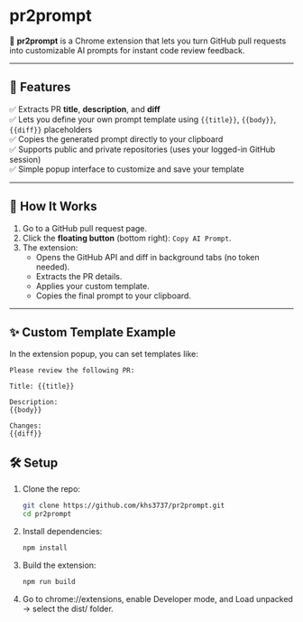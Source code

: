 # pr2prompt

💬 **pr2prompt** is a Chrome extension that lets you turn GitHub pull requests into customizable AI prompts for instant code review feedback.

---

## 🚀 Features

✅ Extracts PR **title**, **description**, and **diff**  
✅ Lets you define your own prompt template using `{{title}}`, `{{body}}`, `{{diff}}` placeholders  
✅ Copies the generated prompt directly to your clipboard  
✅ Supports public and private repositories (uses your logged-in GitHub session)  
✅ Simple popup interface to customize and save your template

---

## 🔧 How It Works

1. Go to a GitHub pull request page.
2. Click the **floating button** (bottom right): `Copy AI Prompt`.
3. The extension:
   - Opens the GitHub API and diff in background tabs (no token needed).
   - Extracts the PR details.
   - Applies your custom template.
   - Copies the final prompt to your clipboard.

---

## ✨ Custom Template Example

In the extension popup, you can set templates like:

```
Please review the following PR:

Title: {{title}}

Description:
{{body}}

Changes:
{{diff}}
```

## 🛠 Setup

1. Clone the repo:

   ```bash
   git clone https://github.com/khs3737/pr2prompt.git
   cd pr2prompt
   ```

2. Install dependencies:

   ```bash
   npm install
   ```

3. Build the extension:

   ```bash
   npm run build
   ```

4. Go to chrome://extensions, enable Developer mode, and Load unpacked → select the dist/ folder.
